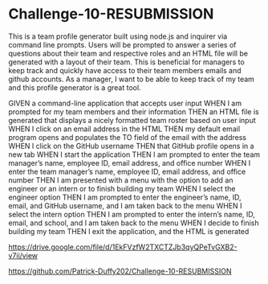 # Challenge-10-RESUBMISSION

This is a team profile generator built using node.js and inquirer via command line prompts. Users will be prompted to answer a series of questions about their team and respective roles and an HTML file will be generated with a layout of their team. This is beneficial for managers to keep track and quickly have access to their team members emails and github accounts. As a manager, I want to be able to keep track of my team and this profile generator is a great tool. 

GIVEN a command-line application that accepts user input WHEN I am prompted for my team members and their information THEN an HTML file is generated that displays a nicely formatted team roster based on user input WHEN I click on an email address in the HTML THEN my default email program opens and populates the TO field of the email with the address WHEN I click on the GitHub username THEN that GitHub profile opens in a new tab WHEN I start the application THEN I am prompted to enter the team manager’s name, employee ID, email address, and office number WHEN I enter the team manager’s name, employee ID, email address, and office number THEN I am presented with a menu with the option to add an engineer or an intern or to finish building my team WHEN I select the engineer option THEN I am prompted to enter the engineer’s name, ID, email, and GitHub username, and I am taken back to the menu WHEN I select the intern option THEN I am prompted to enter the intern’s name, ID, email, and school, and I am taken back to the menu WHEN I decide to finish building my team THEN I exit the application, and the HTML is generated

https://drive.google.com/file/d/1EkFVzfW2TXCTZJb3qyQPeTvGXB2-v7ii/view

https://github.com/Patrick-Duffy202/Challenge-10-RESUBMISSION